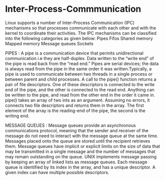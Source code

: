 # Inter-Process-Commmunication
Linux supports a number of Inter-Process Communication (IPC) mechanisms so that processes communicate with each other and with the kernel to coordinate their activities.
The IPC mechanisms can be classified into the following categories as given below:
Pipes
Fifos
Shared memory
Mapped memory
Message queues
Sockets

PIPES : A pipe is a communication device that permits unidirectional communication i.e they are half-duplex. Data written to the “write end” of the pipe is read back from the “read end.” Pipes are serial devices; the data is always read from the pipe in the same order it was written.Typically, a pipe is used to communicate between two threads in a single process or between parent and child processes.
A call to the pipe() function returns a pair of file descriptors. One of these descriptors is connected to the write end of the pipe, and the other is connected to the read end. Anything can be written to the pipe, and read from the other end in the order it came in.
pipe() takes an array of two ints as an argument. Assuming no errors, it connects two file descriptors and returns them in the array. The first element of the array is the reading-end of the pipe, the second is the writing end.

MESSAGE QUEUES : Message queues provide an asynchronous communications protocol, meaning that the sender and receiver of the message do not need to interact with the message queue at the same time. Messages placed onto the queue are stored until the recipient retrieves them. Message queues have implicit or explicit limits on the size of data that may be transmitted in a single message and the number of messages that may remain outstanding on the queue.
UNIX implements message passing by keeping an array of linked lists as message queues. Each message queue is identified by its index in the array, and has a unique descriptor. A given index can have multiple possible descriptors.
